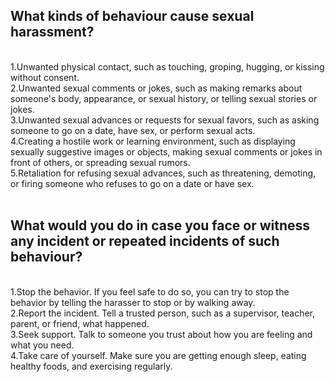 ## What kinds of behaviour cause sexual harassment?
<br>
1.Unwanted physical contact, such as touching, groping, hugging, or kissing without consent.<br>
2.Unwanted sexual comments or jokes, such as making remarks about someone's body, appearance, or sexual history, or telling sexual stories or jokes.<br>
3.Unwanted sexual advances or requests for sexual favors, such as asking someone to go on a date, have sex, or perform sexual acts.<br>
4.Creating a hostile work or learning environment, such as displaying sexually suggestive images or objects, making sexual comments or jokes in front of others, or spreading sexual rumors.<br>
5.Retaliation for refusing sexual advances, such as threatening, demoting, or firing someone who refuses to go on a date or have sex.
<br><br>

## What would you do in case you face or witness any incident or repeated incidents of such behaviour?
<br>
1.Stop the behavior. If you feel safe to do so, you can try to stop the behavior by telling the harasser to stop or by walking away. <br>
2.Report the incident. Tell a trusted person, such as a supervisor, teacher, parent, or friend, what happened.<br>
3.Seek support. Talk to someone you trust about how you are feeling and what you need.<br>
4.Take care of yourself. Make sure you are getting enough sleep, eating healthy foods, and exercising regularly.<br>
<br>

